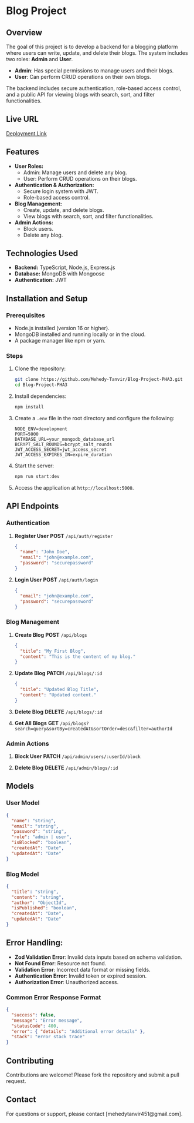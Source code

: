 
# Blog Project

## Overview

The goal of this project is to develop a backend for a blogging platform where users can write, update, and delete their blogs. The system includes two roles: **Admin** and **User**.

- **Admin**: Has special permissions to manage users and their blogs.
- **User**: Can perform CRUD operations on their own blogs.

The backend includes secure authentication, role-based access control, and a public API for viewing blogs with search, sort, and filter functionalities.

## Live URL

[Deployment Link](#)&#x20;

## Features

- **User Roles:**
  - Admin: Manage users and delete any blog.
  - User: Perform CRUD operations on their blogs.
- **Authentication & Authorization:**
  - Secure login system with JWT.
  - Role-based access control.
- **Blog Management:**
  - Create, update, and delete blogs.
  - View blogs with search, sort, and filter functionalities.
- **Admin Actions:**
  - Block users.
  - Delete any blog.

## Technologies Used

- **Backend:** TypeScript, Node.js, Express.js
- **Database:** MongoDB with Mongoose
- **Authentication:** JWT

## Installation and Setup

### Prerequisites

- Node.js installed (version 16 or higher).
- MongoDB installed and running locally or in the cloud.
- A package manager like npm or yarn.

### Steps

1. Clone the repository:

   ```bash
   git clone https://github.com/Mehedy-Tanvir/Blog-Project-PHA3.git
   cd Blog-Project-PHA3
   ```

2. Install dependencies:

   ```bash
   npm install
   ```

3. Create a `.env` file in the root directory and configure the following:

   ```env
   NODE_ENV=development
   PORT=5000
   DATABASE_URL=your_mongodb_database_url
   BCRYPT_SALT_ROUNDS=bcrypt_salt_rounds
   JWT_ACCESS_SECRET=jwt_access_secret
   JWT_ACCESS_EXPIRES_IN=expire_duration
   ```

4. Start the server:

   ```bash
   npm run start:dev
   ```

5. Access the application at `http://localhost:5000`.

## API Endpoints

### Authentication

1. **Register User**   **POST** `/api/auth/register`

   ```json
   {
     "name": "John Doe",
     "email": "john@example.com",
     "password": "securepassword"
   }
   ```

2. **Login User**   **POST** `/api/auth/login`

   ```json
   {
     "email": "john@example.com",
     "password": "securepassword"
   }
   ```

### Blog Management

1. **Create Blog**   **POST** `/api/blogs`

   ```json
   {
     "title": "My First Blog",
     "content": "This is the content of my blog."
   }
   ```

2. **Update Blog**   **PATCH** `/api/blogs/:id`

   ```json
   {
     "title": "Updated Blog Title",
     "content": "Updated content."
   }
   ```

3. **Delete Blog**   **DELETE** `/api/blogs/:id`

4. **Get All Blogs**   **GET** `/api/blogs?search=query&sortBy=createdAt&sortOrder=desc&filter=authorId`

### Admin Actions

1. **Block User**   **PATCH** `/api/admin/users/:userId/block`

2. **Delete Blog**   **DELETE** `/api/admin/blogs/:id`

## Models

### User Model

```json
{
  "name": "string",
  "email": "string",
  "password": "string",
  "role": "admin | user",
  "isBlocked": "boolean",
  "createdAt": "Date",
  "updatedAt": "Date"
}
```

### Blog Model

```json
{
  "title": "string",
  "content": "string",
  "author": "ObjectId",
  "isPublished": "boolean",
  "createdAt": "Date",
  "updatedAt": "Date"
}
```

## Error Handling:

- **Zod Validation Error**: Invalid data inputs based on schema validation.
- **Not Found Error**: Resource not found.
- **Validation Error**: Incorrect data format or missing fields.
- **Authentication Error**: Invalid token or expired session.
- **Authorization Error**: Unauthorized access.

### Common Error Response Format

```json
{
  "success": false,
  "message": "Error message",
  "statusCode": 400,
  "error": { "details": "Additional error details" },
  "stack": "error stack trace"
}
```

## Contributing

Contributions are welcome! Please fork the repository and submit a pull request.

## Contact

For questions or support, please contact [mehedytanvir451\@gmail.com].
